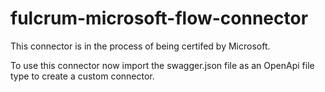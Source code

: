 # fulcrum-microsoft-flow-connector

This connector is in the process of being certifed by Microsoft. 

To use this connector now import the swagger.json file as an OpenApi file type to create a custom connector.
